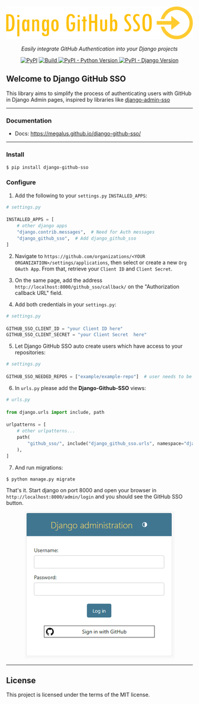 <p align="center">
  <img src="docs/images/django-github-sso.png" alt="Django GitHub SSO"/>
</p>
<p align="center">
<em>Easily integrate GitHub Authentication into your Django projects</em>
</p>

<p align="center">
<a href="https://pypi.org/project/django-microsoft-sso/" target="_blank">
<img alt="PyPI" src="https://img.shields.io/pypi/v/django-github-sso"/></a>
<a href="https://github.com/megalus/django-github-sso/actions" target="_blank">
<img alt="Build" src="https://github.com/megalus/django-github-sso/workflows/tests/badge.svg"/>
</a>
<a href="https://www.python.org" target="_blank">
<img alt="PyPI - Python Version" src="https://img.shields.io/pypi/pyversions/django-github-sso"/>
</a>
<a href="https://www.djangoproject.com/" target="_blank">
<img alt="PyPI - Django Version" src="https://img.shields.io/pypi/djversions/django-github-sso"/>
</a>
</p>

## Welcome to Django GitHub SSO

This library aims to simplify the process of authenticating users with GitHub in Django Admin pages,
inspired by libraries like [django-admin-sso](https://github.com/matthiask/django-admin-sso/)

---

### Documentation

* Docs: https://megalus.github.io/django-github-sso/

---

### Install

```shell
$ pip install django-github-sso
```

### Configure

1. Add the following to your `settings.py` `INSTALLED_APPS`:

```python
# settings.py

INSTALLED_APPS = [
    # other django apps
    "django.contrib.messages",  # Need for Auth messages
    "django_github_sso",  # Add django_github_sso
]
```

2. Navigate to `https://github.com/organizations/<YOUR ORGANIZATION>/settings/applications`, then select or create a new `Org OAuth App`.  From that, retrieve your `Client ID` and `Client Secret`.

3. On the same page, add the address `http://localhost:8000/github_sso/callback/` on the "Authorization callback URL" field.

4.  Add both credentials in your `settings.py`:

```python
# settings.py

GITHUB_SSO_CLIENT_ID = "your Client ID here"
GITHUB_SSO_CLIENT_SECRET = "your Client Secret  here"
```

5. Let Django GitHub SSO auto create users which have access to your repositories:

```python
# settings.py

GITHUB_SSO_NEEDED_REPOS = ["example/example-repo"]  # user needs to be a member of all repos listed
```

6. In `urls.py` please add the **Django-Github-SSO** views:

```python
# urls.py

from django.urls import include, path

urlpatterns = [
    # other urlpatterns...
    path(
        "github_sso/", include("django_github_sso.urls", namespace="django_github_sso")
    ),
]
```

7. And run migrations:

```shell
$ python manage.py migrate
```

That's it. Start django on port 8000 and open your browser in `http://localhost:8000/admin/login` and you should see the
GitHub SSO button.

<p align="center">
   <img src="docs/images/django_login_with_github_light.png"/>
</p>

---

## License

This project is licensed under the terms of the MIT license.
